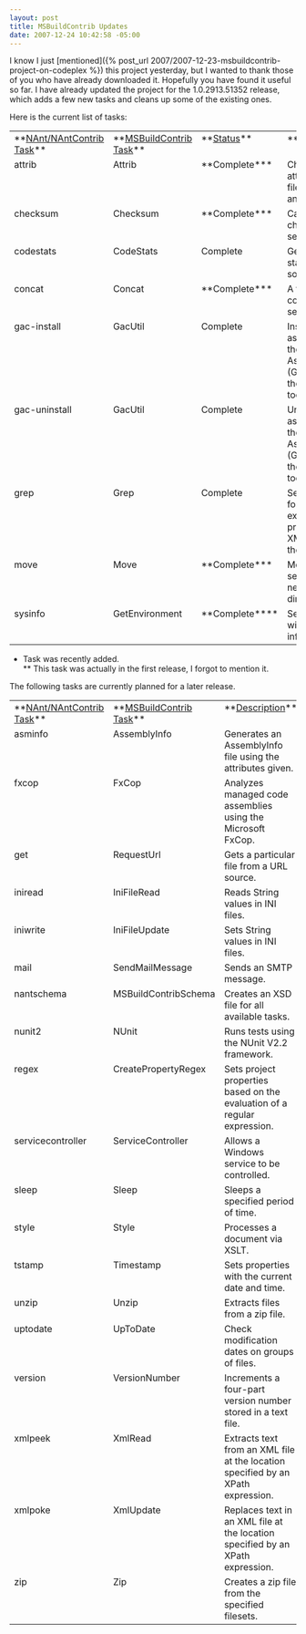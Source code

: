 ```yaml
---
layout: post
title: MSBuildContrib Updates
date: 2007-12-24 10:42:58 -05:00
---
```


I know I just [mentioned]({% post_url 2007/2007-12-23-msbuildcontrib-project-on-codeplex %}) this project yesterday, but I wanted to thank those of you who have already downloaded it. Hopefully you have found it useful so far. I have already updated the project for the 1.0.2913.51352 release, which adds a few new tasks and cleans up some of the existing ones.

Here is the current list of tasks:
  <table cellspacing="2" cellpadding="2" width="962" border="0"><tbody>     <tr>       <td valign="top" width="193">**<u>NAnt/NAntContrib Task</u>**</td>        <td valign="top" width="171">**<u>MSBuildContrib Task</u>**</td>        <td valign="top" width="94">**<u>Status</u>**</td>        <td valign="top" width="487">**<u>Description</u>**</td>     </tr>      <tr>       <td valign="top" width="194">attrib</td>        <td valign="top" width="173">Attrib</td>        <td valign="top" width="94">**Complete***</td>        <td valign="top" width="487">Changes the file attributes of a file or set of files and directories.</td>     </tr>      <tr>       <td valign="top" width="195">checksum</td>        <td valign="top" width="175">Checksum</td>        <td valign="top" width="94">**Complete***</td>        <td valign="top" width="487">Calculates checksums for a set of files.</td>     </tr>      <tr>       <td valign="top" width="196">codestats</td>        <td valign="top" width="177">CodeStats</td>        <td valign="top" width="94">Complete</td>        <td valign="top" width="487">Generates statistics from source code.</td>     </tr>      <tr>       <td valign="top" width="198">concat</td>        <td valign="top" width="178">Concat</td>        <td valign="top" width="94">**Complete***</td>        <td valign="top" width="487">A task that concatenates a set of files.</td>     </tr>      <tr>       <td valign="top" width="199">gac-install</td>        <td valign="top" width="179">GacUtil</td>        <td valign="top" width="94">Complete</td>        <td valign="top" width="487">Installs assemblies into the Global Assembly Cache (GAC) by using the gacutil SDK tool.</td>     </tr>      <tr>       <td valign="top" width="199">gac-uninstall</td>        <td valign="top" width="180">GacUtil</td>        <td valign="top" width="94">Complete</td>        <td valign="top" width="487">Uninstalls assemblies into the Global Assembly Cache (GAC) by using the gacutil SDK tool.</td>     </tr>      <tr>       <td valign="top" width="199">grep</td>        <td valign="top" width="181">Grep</td>        <td valign="top" width="94">Complete</td>        <td valign="top" width="487">Searches files for a regular-expression and produces an XML report of the matches.</td>     </tr>      <tr>       <td valign="top" width="199">move</td>        <td valign="top" width="182">Move</td>        <td valign="top" width="94">**Complete***</td>        <td valign="top" width="487">Moves a file or set of files to a new file or directory.</td>     </tr>      <tr>       <td valign="top" width="200">sysinfo</td>        <td valign="top" width="182">GetEnvironment</td>        <td valign="top" width="94">**Complete****</td>        <td valign="top" width="487">Sets properties with system information.</td>     </tr>   </tbody></table>  

* Task was recently added.      
** This task was actually in the first release, I forgot to mention it.

The following tasks are currently planned for a later release.
  <table cellspacing="2" cellpadding="2" width="958" border="0"><tbody>     <tr>       <td valign="top" width="170">**<u>NAnt/NAntContrib Task</u>**</td>        <td valign="top" width="162">**<u>MSBuildContrib Task</u>**</td>        <td valign="top" width="606">**<u>Description</u>**</td>     </tr>      <tr>       <td valign="top" width="175">asminfo</td>        <td valign="top" width="162">AssemblyInfo</td>        <td valign="top" width="606">Generates an AssemblyInfo file using the attributes given.</td>     </tr>      <tr>       <td valign="top" width="179">fxcop</td>        <td valign="top" width="162">FxCop</td>        <td valign="top" width="606">Analyzes managed code assemblies using the Microsoft FxCop.</td>     </tr>      <tr>       <td valign="top" width="182">get</td>        <td valign="top" width="162">RequestUrl</td>        <td valign="top" width="606">Gets a particular file from a URL source.</td>     </tr>      <tr>       <td valign="top" width="184">iniread</td>        <td valign="top" width="162">IniFileRead</td>        <td valign="top" width="606">Reads String values in INI files.</td>     </tr>      <tr>       <td valign="top" width="185">iniwrite</td>        <td valign="top" width="162">IniFileUpdate</td>        <td valign="top" width="606">Sets String values in INI files.</td>     </tr>      <tr>       <td valign="top" width="185">mail</td>        <td valign="top" width="162">SendMailMessage</td>        <td valign="top" width="606">Sends an SMTP message.</td>     </tr>      <tr>       <td valign="top" width="185">nantschema</td>        <td valign="top" width="162">MSBuildContribSchema</td>        <td valign="top" width="606">Creates an XSD file for all available tasks.</td>     </tr>      <tr>       <td valign="top" width="185">nunit2</td>        <td valign="top" width="162">NUnit</td>        <td valign="top" width="606">Runs tests using the NUnit V2.2 framework.</td>     </tr>      <tr>       <td valign="top" width="185">regex</td>        <td valign="top" width="162">CreatePropertyRegex</td>        <td valign="top" width="606">Sets project properties based on the evaluation of a regular expression.</td>     </tr>      <tr>       <td valign="top" width="185">servicecontroller</td>        <td valign="top" width="162">ServiceController</td>        <td valign="top" width="606">Allows a Windows service to be controlled.</td>     </tr>      <tr>       <td valign="top" width="184">sleep</td>        <td valign="top" width="162">Sleep</td>        <td valign="top" width="606">Sleeps a specified period of time.</td>     </tr>      <tr>       <td valign="top" width="185">style</td>        <td valign="top" width="162">Style</td>        <td valign="top" width="606">Processes a document via XSLT.</td>     </tr>      <tr>       <td valign="top" width="184">tstamp</td>        <td valign="top" width="162">Timestamp</td>        <td valign="top" width="606">Sets properties with the current date and time.</td>     </tr>      <tr>       <td valign="top" width="184">unzip</td>        <td valign="top" width="162">Unzip</td>        <td valign="top" width="606">Extracts files from a zip file.</td>     </tr>      <tr>       <td valign="top" width="184">uptodate</td>        <td valign="top" width="162">UpToDate</td>        <td valign="top" width="606">Check modification dates on groups of files.</td>     </tr>      <tr>       <td valign="top" width="184">version</td>        <td valign="top" width="162">VersionNumber</td>        <td valign="top" width="606">Increments a four-part version number stored in a text file.</td>     </tr>      <tr>       <td valign="top" width="184">xmlpeek</td>        <td valign="top" width="162">XmlRead</td>        <td valign="top" width="606">Extracts text from an XML file at the location specified by an XPath expression.</td>     </tr>      <tr>       <td valign="top" width="184">xmlpoke</td>        <td valign="top" width="162">XmlUpdate</td>        <td valign="top" width="606">Replaces text in an XML file at the location specified by an XPath expression.</td>     </tr>      <tr>       <td valign="top" width="184">zip</td>        <td valign="top" width="162">Zip</td>        <td valign="top" width="606">Creates a zip file from the specified filesets.</td>     </tr>   </tbody></table>
